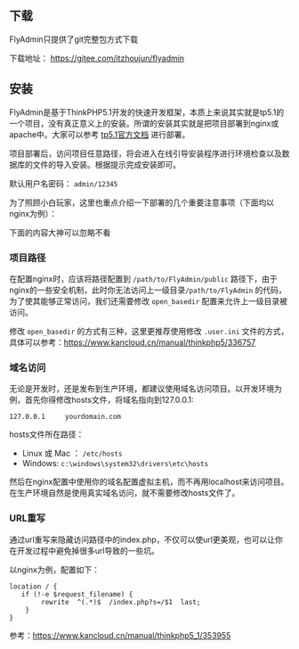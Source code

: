 ## 下载

FlyAdmin只提供了git完整包方式下载

下载地址： https://gitee.com/itzhoujun/flyadmin



## 安装

FlyAdmin是基于ThinkPHP5.1开发的快速开发框架，本质上来说其实就是tp5.1的一个项目，没有真正意义上的安装。所谓的安装其实就是把项目部署到nginx或apache中。大家可以参考 [tp5.1官方文档](https://www.kancloud.cn/manual/thinkphp5_1/353946) 进行部署。

项目部署后，访问项目任意路径，将会进入在线引导安装程序进行环境检查以及数据库的文件的导入安装。根据提示完成安装即可。

默认用户名密码： `admin/12345`

为了照顾小白玩家，这里也重点介绍一下部署的几个重要注意事项（下面均以nginx为例）：

下面的内容大神可以忽略不看

### 项目路径

在配置nginx时，应该将路径配置到 `/path/to/FlyAdmin/public` 路径下，由于nginx的一些安全机制，此时你无法访问上一级目录`/path/to/FlyAdmin` 的代码，为了使其能够正常访问，我们还需要修改 `open_basedir` 配置来允许上一级目录被访问。



修改 `open_basedir` 的方式有三种，这里更推荐使用修改 `.user.ini` 文件的方式，具体可以参考：https://www.kancloud.cn/manual/thinkphp5/336757



### 域名访问

无论是开发时，还是发布到生产环境，都建议使用域名访问项目。以开发环境为例，首先你得修改hosts文件，将域名指向到127.0.0.1:

```
127.0.0.1     yourdomain.com
```

hosts文件所在路径：

- Linux 或 Mac ： `/etc/hosts`
- Windows:         `c:\windows\system32\drivers\etc\hosts`



然后在nginx配置中使用你的域名配置虚拟主机，而不再用localhost来访问项目。在生产环境自然是使用真实域名访问，就不需要修改hosts文件了。



### URL重写

通过url重写来隐藏访问路径中的index.php，不仅可以使url更美观，也可以让你在开发过程中避免掉很多url导致的一些坑。



以nginx为例，配置如下：

```
location / { 
   if (!-e $request_filename) {
   		rewrite  ^(.*)$  /index.php?s=/$1  last;
    }
}
```

参考：https://www.kancloud.cn/manual/thinkphp5_1/353955




